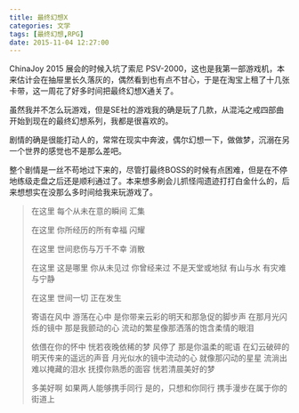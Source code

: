 ```yaml
---
title: 最终幻想X
categories: 文学
tags: [最终幻想,RPG]
date: 2015-11-04 12:27:00
---
```


ChinaJoy 2015 展会的时候入坑了索尼 PSV-2000，这也是我第一部游戏机，本来估计会在抽屉里长久落灰的，偶然看到也有点不甘心，于是在淘宝上租了十几张卡带，这一周花了好多时间把最终幻想X通关了。

虽然我并不怎么玩游戏，但是SE社的游戏我的确是玩了几款，从混沌之戒四部曲开始到现在的最终幻想系列，我都是很喜欢的。

剧情的确是很能打动人的，常常在现实中奔波，偶尔幻想一下，做做梦，沉溺在另一个世界的感觉也不是那么差吧。

整个剧情是一丝不苟地过下来的，尽管打最终BOSS的时候有点困难，但是在不停地练级走盘之后还是顺利通过了。本来想多刷会儿抓怪闯遗迹打打白金什么的，后来想想实在没那么多时间给我来玩游戏了。

> 在这里
> 每个从未在意的瞬间
> 汇集
> 
> 在这里
> 你所经历的所有幸福
> 闪耀
> 
> 在这里
> 世间悲伤与万千不幸
> 消散
> 
> 在这里
> 这是哪里
> 你从未见过
> 你曾经来过
> 不是天堂或地狱
> 有山与水
> 有灾难与宁静
> 
> 在这里
> 世间一切
> 正在发生
> 
> 寄语在风中 游荡在心中
> 是你带来云彩的明天和那急促的脚步声
> 在那月光闪烁的镜中
> 那是我颤动的心
> 流动的繁星像那洒落的饱含柔情的眼泪
> 
> 依偎在你的怀中
> 恍若夜晚依稀的梦
> 风停了
> 那是你温柔的昵语
> 在幻云破碎的明天传来的遥远的声音
> 月光似水的镜中流动的心
> 就像那闪动的星星
> 流淌出难以掩藏的泪水
> 抚摸你熟悉的面容
> 恍若清晨美好的梦
> 
> 多美好啊
> 如果两人能够携手同行
> 是的，只想和你同行
> 携手漫步在属于你的街道上

